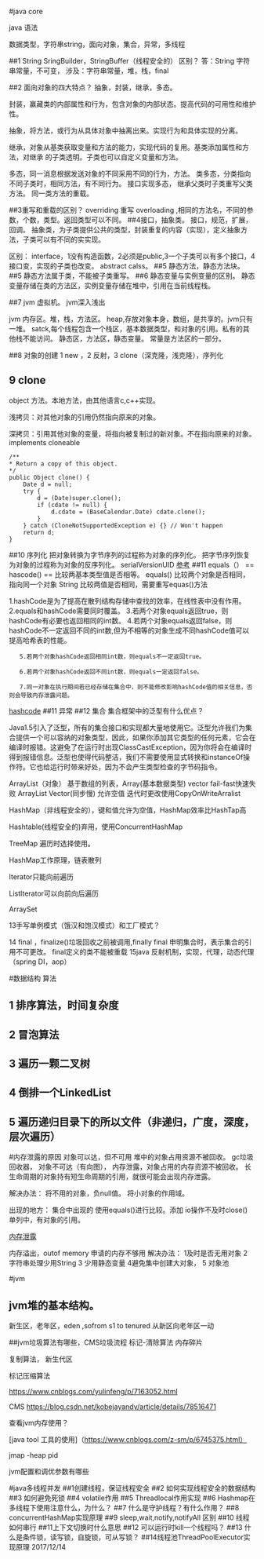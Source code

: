 #java core

java 语法

数据类型，字符串string，面向对象，集合，异常，多线程


##1 String SringBuilder，StringBuffer（线程安全的） 区别？
答：String 字符串常量，不可变，
涉及：字符串常量，堆，栈，final

##2 面向对象的四大特点？
抽象，封装，继承，多态。

封装，赢藏类的内部属性和行为，包含对象的内部状态。提高代码的可用性和维护性。

抽象，将方法，或行为从具体对象中抽离出来。实现行为和具体实现的分离。

继承，对象从基类获取变量和方法的能力，实现代码的复用。基类添加属性和方法，对继承
的子类透明。子类也可以自定义变量和方法。

多态，同一消息根据发送对象的不同采用不同的行为，方法。
类多态，分类指向不同子类时，相同方法，有不同行为。
接口实现多态，
继承父类时子类重写父类方法。
同一类方法的重载。

##3重写和重载的区别？
overriding 重写
overloading ,相同的方法名，不同的参数，个数，类型。返回类型可以不同。
##4接口，抽象类。
接口，规范，扩展，回调。
抽象类，为子类提供公共的类型，封装重复的内容（实现），定义抽象方法，子类可以有不同的实实现。

区别：
   interface，1没有构造函数，2必须是public,3一个子类可以有多个接口，4接口变，实现的子类也改变。
   abstract calss。
   ##5 静态方法，静态方法块。
##5 静态方法属于类，不能被子类重写。
##6 静态变量与实例变量的区别。
静态变量存储在类的方法区，实例变量存储在堆中，引用在当前线程栈。

##7 jvm 虚拟机。
jvm深入浅出

jvm 内存区。堆，栈，方法区。
heap,存放对象本身，数组，是共享的。jvm只有一堆。
satck,每个线程包含一个栈区，基本数据类型，和对象的引用。私有的其他栈不能访问。
静态区，方法区，静态变量。
常量是方法区的一部分。

##8 对象的创建
1 new ，2 反射，3 clone（深克隆，浅克隆），序列化
## 9 clone
object 方法。本地方法，由其他语言c,c++实现。

浅拷贝：对其他对象的引用仍然指向原来的对象。

深拷贝：引用其他对象的变量，将指向被复制过的新对象。不在指向原来的对象。
implements cloneable
```
/**
* Return a copy of this object.
*/
public Object clone() {
    Date d = null;
    try {
        d = (Date)super.clone();
        if (cdate != null) {
            d.cdate = (BaseCalendar.Date) cdate.clone();
        }
    } catch (CloneNotSupportedException e) {} // Won't happen
    return d;
}

```


##10 序列化
把对象转换为字节序列的过程称为对象的序列化。
把字节序列恢复为对象的过程称为对象的反序列化。
serialVersionUID
[参考](https://www.cnblogs.com/xdp-gacl/p/3777987.html)
##11 equals（） ==  hascode()
== 比较两基本类型值是否相等。
equals() 比较两个对象是否相同，指向同一个对象
String 比较两值是否相同，需要重写equas()方法

   1.hashCode是为了提高在散列结构存储中查找的效率，在线性表中没有作用。
       2.equals和hashCode需要同时覆盖。
       3.若两个对象equals返回true，则hashCode有必要也返回相同的int数。
       4.若两个对象equals返回false，则hashCode不一定返回不同的int数,但为不相等的对象生成不同hashCode值可以提高哈希表的性能。

       5.若两个对象hashCode返回相同int数，则equals不一定返回true。

       6.若两个对象hashCode返回不同int数，则equals一定返回false。

       7.同一对象在执行期间若已经存储在集合中，则不能修改影响hashCode值的相关信息，否则会导致内存泄露问题。

[hashcode](https://blog.csdn.net/haobaworenle/article/details/53819838)
##11 异常
##12 集合
集合框架中的泛型有什么优点？

Java1.5引入了泛型，所有的集合接口和实现都大量地使用它。泛型允许我们为集合提供一个可以容纳的对象类型，因此，如果你添加其它类型的任何元素，它会在编译时报错。这避免了在运行时出现ClassCastException，因为你将会在编译时得到报错信息。泛型也使得代码整洁，我们不需要使用显式转换和instanceOf操作符。它也给运行时带来好处，因为不会产生类型检查的字节码指令。


ArrayList（对象） 基于数组的列表，Array(基本数据类型) vector  fail-fast快速失败
ArrayList Vector(同步慢) 允许空值
迭代时更改使用CopyOnWriteArralist

HashMap（非线程安全的），键和值允许为空值，HashMap效率比HashTap高

Hashtable(线程安全的)弃用，使用ConcurrentHashMap

TreeMap 遍历时选择使用。

HashMap工作原理，链表散列

Iterator只能向前遍历

 ListIterator可以向前向后遍历

ArraySet

13手写单例模式（饿汉和饱汉模式）和工厂模式？

14 final ，finalize()垃圾回收之前被调用,finally
final 申明集合时，表示集合的引用不可更改。
final定义的类不能被重载
15java 反射机制，实现，代理，动态代理 （spring DI，aop）

#数据结构 算法
## 1 排序算法，时间复杂度
## 2 冒泡算法
## 3 遍历一颗二叉树
## 4 倒排一个LinkedList
## 5 遍历递归目录下的所以文件（非递归，广度，深度，层次遍历）

#内存泄露的原因
对象可以达，但不可用
堆中的对象占用资源不被回收。
gc垃圾回收器，
对象不可达（有向图），
内存泄露，对象占用的内存资源不被回收。
长生命周期的对象持有短生命周期的引用，就很可能会出现内存泄露。

解决办法：
将不用的对象，负null值。
将小对象的作用域。


出现的地方：
集合中出现的
使用equals()进行比较。添加
io操作不及时close()
单列中，有对象的引用。

[内存泄露](https://blog.csdn.net/anxpp/article/details/51325838)

内存溢出，outof memory 申请的内存不够用
解决办法：
1及时是否无用对象
2 字符串处理少用String
3 少用静态变量
4避免集中创建大对象，
5 对象池

#jvm
## jvm堆的基本结构。
新生区，老年区，eden ,sofrom s1 to tenured
从新区向老年区一动

##jvm垃圾算法有哪些，CMS垃圾流程
标记-清除算法 内存碎片

复制算法， 新生代区

标记压缩算法

https://www.cnblogs.com/yulinfeng/p/7163052.html

CMS
https://blog.csdn.net/kobejayandy/article/details/78516471

查看jvm内存使用？

[java tool 工具的使用]（https://www.cnblogs.com/z-sm/p/6745375.html）

jmap -heap pid

jvm配置和调优参数有哪些


#java多线程并发
##1创建线程，保证线程安全
##2 如何实现线程安全的数据结构
##3 如何避免死锁
##4 volatile作用
##5 Threadlocal作用实现
##6 Hashmap在多线程下使用注意什么，为什么？
##7 什么是守护线程？有什么作用？
##8 concurrentHashMap实现原理
##9 sleep,wait,notify,notifyAll 区别
##10 线程如何串行
##11上下文切换时什么意思
##12 可以运行时kill一个线程吗？
##13 什么是条件锁，读写锁，自旋锁，可从写锁？
##14线程池ThreadPoolExecutor实现原理
2017/12/14







